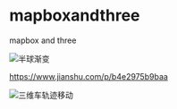 # mapboxandthree


mapbox and three

![半球渐变](https://upload-images.jianshu.io/upload_images/3962840-cb10683589f1527d.png?imageMogr2/auto-orient/strip%7CimageView2/2/w/1240)

https://www.jianshu.com/p/b4e2975b9baa

![三维车轨迹移动](https://upload-images.jianshu.io/upload_images/3962840-242be64a098812b0.png?imageMogr2/auto-orient/strip%7CimageView2/2/w/1240)
